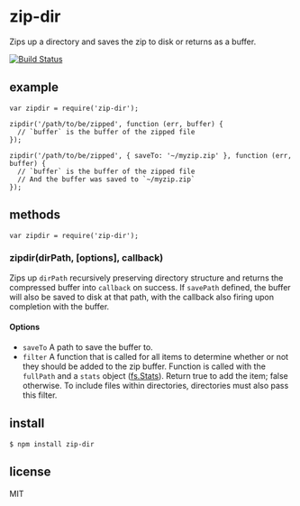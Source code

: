 # zip-dir

Zips up a directory and saves the zip to disk or returns as a buffer.

[![Build Status](https://travis-ci.org/jsantell/node-zip-dir.png)](https://travis-ci.org/jsantell/node-zip-dir)

## example

```
var zipdir = require('zip-dir');

zipdir('/path/to/be/zipped', function (err, buffer) {
  // `buffer` is the buffer of the zipped file
});

zipdir('/path/to/be/zipped', { saveTo: '~/myzip.zip' }, function (err, buffer) {
  // `buffer` is the buffer of the zipped file
  // And the buffer was saved to `~/myzip.zip`
});
```

## methods

```
var zipdir = require('zip-dir');
```

### zipdir(dirPath, [options], callback)

Zips up `dirPath` recursively preserving directory structure and returns
the compressed buffer into `callback` on success. If `savePath` defined, the
buffer will also be saved to disk at that path, with the callback also firing
upon completion with the buffer.

#### Options

* `saveTo` A path to save the buffer to.
* `filter` A function that is called for all items to determine whether or not they should be added to the zip buffer. Function is called with the `fullPath` and a `stats` object ([fs.Stats](http://nodejs.org/api/fs.html#fs_class_fs_stats)). Return true to add the item; false otherwise. To include files within directories, directories must also pass this filter.

## install

```
$ npm install zip-dir
```

## license

MIT
